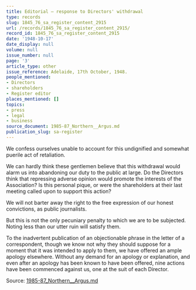 ```yaml
---
title: Editorial — response to Directors' withdrawal
type: records
slug: 1845_76_sa_register_content_2915
url: /records/1845_76_sa_register_content_2915/
record_id: 1845_76_sa_register_content_2915
date: '1948-10-17'
date_display: null
volume: null
issue_number: null
page: '3'
article_type: other
issue_reference: Adelaide, 17th October, 1948.
people_mentioned:
- Directors
- shareholders
- Register editor
places_mentioned: []
topics:
- press
- legal
- business
source_document: 1985-87_Northern__Argus.md
publication_slug: sa-register
---
```


We confess ourselves unable to account for this undignified and somewhat puerile act of retaliation.

We can hardly think these gentlemen believe that this withdrawal would alarm us into abandoning our duty to the public at large.  Do the Directors think that repressing adverse opinion would promote the interests of the Association?  Is this personal pique, or were the shareholders at their last meeting called upon to support this action?

We will not barter away the right to the free expression of our honest convictions, as public journalists.

But this is not the only pecuniary penalty to which we are to be subjected.  Noting less than our utter ruin will satisfy them.

To the inadvertent publication of an objectionable phrase in the letter of a correspondent, though we know not why they should suppose for a moment that it was intended to apply to them, we have offered an ample apology elsewhere.  Without any demand for an apology or explanation, and even after an apology has been known to have been offered, nine actions have been commenced against us, one at the suit of each Director.

Source: [1985-87_Northern__Argus.md](/downloads/markdown/1985-87_Northern__Argus.md)
